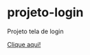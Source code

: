 # projeto-login
 Projeto tela de login

<a href="https://luisgarduci.github.io/redes-sociais/index.html">Clique aqui!</a>